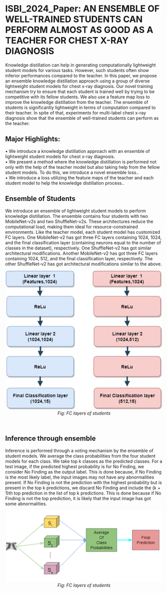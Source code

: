 # ISBI_2024_Paper: AN ENSEMBLE OF WELL-TRAINED STUDENTS CAN PERFORM ALMOST AS GOOD AS A TEACHER FOR CHEST X-RAY DIAGNOSIS

Knowledge distillation can help in generating computationally
lightweight student models for various tasks. However,
such students often show inferior performances compared
to the teacher. In this paper, we propose an ensemble
knowledge distillation approach using a group of diverse
lightweight student models for chest x-ray diagnosis. Our
novel training mechanism try to ensure that each student is
trained well by trying to be competitive with its fellow students.
We also use a feature map loss to improve the knowledge
distillation from the teacher. The ensemble of students
is significantly lightweight in terms of computation compared
to their teacher. In spite of that, experiments for multi-label
chest x-ray diagnosis show that the ensemble of well-trained
students can perform as the teacher.

## Major Highlights:
• We introduce a knowledge distillation approach with an ensemble of lightweight student models for chest x-ray diagnosis.<br>
• We present a method where the knowledge distillation is performed not only with the help of the teacher model but also taking help from the fellow student models. To do this, we introduce a novel ensemble loss..<br>
• We introduce a loss utilizing the feature maps of the teacher and each student model to help the knowledge distillation process..<br>

## Ensemble of Students
We introduce an ensemble of lightweight student models to
perform knowledge distillation. The ensemble contains four
students with two MobileNet-v2s and two ShuffleNet-v2s.
These architectures reduce the computational load, making
them ideal for resource-constrained environments. Like the
teacher model, each student model has customized FC layers.
One MobileNet-v2 has got three FC layers containing
1024, 1024, and the final classification layer (containing
neurons equal to the number of classes in the dataset), respectively.
One ShuffleNet-v2 has got similar architectural
modifications. Another MobileNet-v2 has got three FC layers
containing 1024, 512, and the final classification layer,
respectively. The other ShuffleNet-v2 has got architectural
modifications similar to the above.
<p align="center">
  <img src="images/students.jpg" alt="Ensemble model" width="500"/><br>
  <em>Fig: FC layers of students</em>
</p><be><br>
  
## Inference through ensemble
Inference is performed through a voting mechanism by the
ensemble of student models. We average the class probabilities
from the four student models for each class. We take top k classes as the predicted classes. For a
test image, if the predicted highest probability is for No Finding,
we consider No Finding as the output label. This is done
because, if No Finding is the most likely label, the input images
may not have any abnormalities present. If No Finding
is not the prediction with the highest probability but is present
in the top k predictions, we discard No Finding and include
the (k + 1)th top prediction in the list of top k predictions.
This is done because if No Finding is not the top prediction,
it is likely that the input image has got some abnormalities.
<p align="center">
  <img src="images/ensem.png" alt="Ensemble model" width="500"/><br>
  <em>Fig: FC layers of students</em>
</p><be><br>
